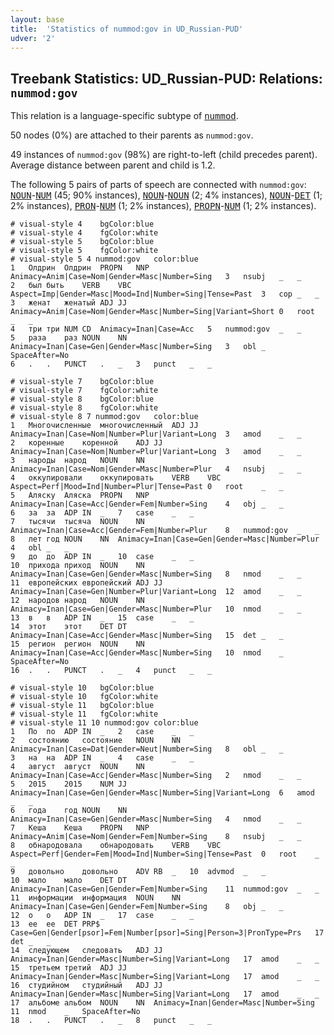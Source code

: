 ```yaml
---
layout: base
title:  'Statistics of nummod:gov in UD_Russian-PUD'
udver: '2'
---
```


## Treebank Statistics: UD_Russian-PUD: Relations: `nummod:gov`

This relation is a language-specific subtype of <tt><a href="ru_pud-dep-nummod.html">nummod</a></tt>.

50 nodes (0%) are attached to their parents as `nummod:gov`.

49 instances of `nummod:gov` (98%) are right-to-left (child precedes parent).
Average distance between parent and child is 1.2.

The following 5 pairs of parts of speech are connected with `nummod:gov`: <tt><a href="ru_pud-pos-NOUN.html">NOUN</a></tt>-<tt><a href="ru_pud-pos-NUM.html">NUM</a></tt> (45; 90% instances), <tt><a href="ru_pud-pos-NOUN.html">NOUN</a></tt>-<tt><a href="ru_pud-pos-NOUN.html">NOUN</a></tt> (2; 4% instances), <tt><a href="ru_pud-pos-NOUN.html">NOUN</a></tt>-<tt><a href="ru_pud-pos-DET.html">DET</a></tt> (1; 2% instances), <tt><a href="ru_pud-pos-PRON.html">PRON</a></tt>-<tt><a href="ru_pud-pos-NUM.html">NUM</a></tt> (1; 2% instances), <tt><a href="ru_pud-pos-PROPN.html">PROPN</a></tt>-<tt><a href="ru_pud-pos-NUM.html">NUM</a></tt> (1; 2% instances).


~~~ conllu
# visual-style 4	bgColor:blue
# visual-style 4	fgColor:white
# visual-style 5	bgColor:blue
# visual-style 5	fgColor:white
# visual-style 5 4 nummod:gov	color:blue
1	Олдрин	Олдрин	PROPN	NNP	Animacy=Anim|Case=Nom|Gender=Masc|Number=Sing	3	nsubj	_	_
2	был	быть	VERB	VBC	Aspect=Imp|Gender=Masc|Mood=Ind|Number=Sing|Tense=Past	3	cop	_	_
3	женат	женатый	ADJ	JJ	Animacy=Anim|Case=Nom|Gender=Masc|Number=Sing|Variant=Short	0	root	_	_
4	три	три	NUM	CD	Animacy=Inan|Case=Acc	5	nummod:gov	_	_
5	раза	раз	NOUN	NN	Animacy=Inan|Case=Gen|Gender=Masc|Number=Sing	3	obl	_	SpaceAfter=No
6	.	.	PUNCT	.	_	3	punct	_	_

~~~


~~~ conllu
# visual-style 7	bgColor:blue
# visual-style 7	fgColor:white
# visual-style 8	bgColor:blue
# visual-style 8	fgColor:white
# visual-style 8 7 nummod:gov	color:blue
1	Многочисленные	многочисленный	ADJ	JJ	Animacy=Inan|Case=Nom|Number=Plur|Variant=Long	3	amod	_	_
2	коренные	коренной	ADJ	JJ	Animacy=Inan|Case=Nom|Number=Plur|Variant=Long	3	amod	_	_
3	народы	народ	NOUN	NN	Animacy=Inan|Case=Nom|Gender=Masc|Number=Plur	4	nsubj	_	_
4	оккупировали	оккупировать	VERB	VBC	Aspect=Perf|Mood=Ind|Number=Plur|Tense=Past	0	root	_	_
5	Аляску	Аляска	PROPN	NNP	Animacy=Inan|Case=Acc|Gender=Fem|Number=Sing	4	obj	_	_
6	за	за	ADP	IN	_	7	case	_	_
7	тысячи	тысяча	NOUN	NN	Animacy=Inan|Case=Acc|Gender=Fem|Number=Plur	8	nummod:gov	_	_
8	лет	год	NOUN	NN	Animacy=Inan|Case=Gen|Gender=Masc|Number=Plur	4	obl	_	_
9	до	до	ADP	IN	_	10	case	_	_
10	прихода	приход	NOUN	NN	Animacy=Inan|Case=Gen|Gender=Masc|Number=Sing	8	nmod	_	_
11	европейских	европейский	ADJ	JJ	Animacy=Inan|Case=Gen|Number=Plur|Variant=Long	12	amod	_	_
12	народов	народ	NOUN	NN	Animacy=Inan|Case=Gen|Gender=Masc|Number=Plur	10	nmod	_	_
13	в	в	ADP	IN	_	15	case	_	_
14	этот	этот	DET	DT	Animacy=Inan|Case=Acc|Gender=Masc|Number=Sing	15	det	_	_
15	регион	регион	NOUN	NN	Animacy=Inan|Case=Acc|Gender=Masc|Number=Sing	10	nmod	_	SpaceAfter=No
16	.	.	PUNCT	.	_	4	punct	_	_

~~~


~~~ conllu
# visual-style 10	bgColor:blue
# visual-style 10	fgColor:white
# visual-style 11	bgColor:blue
# visual-style 11	fgColor:white
# visual-style 11 10 nummod:gov	color:blue
1	По	по	ADP	IN	_	2	case	_	_
2	состоянию	состояние	NOUN	NN	Animacy=Inan|Case=Dat|Gender=Neut|Number=Sing	8	obl	_	_
3	на	на	ADP	IN	_	4	case	_	_
4	август	август	NOUN	NN	Animacy=Inan|Case=Acc|Gender=Masc|Number=Sing	2	nmod	_	_
5	2015	2015	NUM	JJ	Animacy=Inan|Case=Gen|Gender=Masc|Number=Sing|Variant=Long	6	amod	_	_
6	года	год	NOUN	NN	Animacy=Inan|Case=Gen|Gender=Masc|Number=Sing	4	nmod	_	_
7	Кеша	Кеша	PROPN	NNP	Animacy=Anim|Case=Nom|Gender=Fem|Number=Sing	8	nsubj	_	_
8	обнародовала	обнародовать	VERB	VBC	Aspect=Perf|Gender=Fem|Mood=Ind|Number=Sing|Tense=Past	0	root	_	_
9	довольно	довольно	ADV	RB	_	10	advmod	_	_
10	мало	мало	DET	DT	Animacy=Inan|Case=Gen|Gender=Fem|Number=Sing	11	nummod:gov	_	_
11	информации	информация	NOUN	NN	Animacy=Inan|Case=Gen|Gender=Fem|Number=Sing	8	obj	_	_
12	о	о	ADP	IN	_	17	case	_	_
13	ее	ее	DET	PRP$	Case=Gen|Gender[psor]=Fem|Number[psor]=Sing|Person=3|PronType=Prs	17	det	_	_
14	следующем	следовать	ADJ	JJ	Animacy=Inan|Gender=Masc|Number=Sing|Variant=Long	17	amod	_	_
15	третьем	третий	ADJ	JJ	Animacy=Inan|Gender=Masc|Number=Sing|Variant=Long	17	amod	_	_
16	студийном	студийный	ADJ	JJ	Animacy=Inan|Gender=Masc|Number=Sing|Variant=Long	17	amod	_	_
17	альбоме	альбом	NOUN	NN	Animacy=Inan|Gender=Masc|Number=Sing	11	nmod	_	SpaceAfter=No
18	.	.	PUNCT	.	_	8	punct	_	_

~~~


